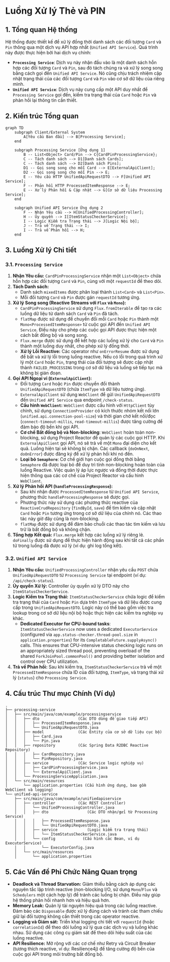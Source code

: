 # Luồng Xử lý Thẻ và PIN

## 1. Tổng quan Hệ thống

Hệ thống được thiết kế để xử lý đồng thời danh sách các đối tượng `Card` và `Pin` thông qua một dịch vụ API hợp nhất (`Unified API Service`). Quá trình này được thực hiện bởi hai dịch vụ chính:

*   **`Processing Service`**: Dịch vụ này nhận đầu vào là một danh sách hỗn hợp các đối tượng `Card` và `Pin`, sau đó tách chúng ra và xử lý song song bằng cách gọi đến `Unified API Service`. Nó cũng chịu trách nhiệm cập nhật trạng thái của các đối tượng `Card` và `Pin` vào cơ sở dữ liệu của riêng mình.
*   **`Unified API Service`**: Dịch vụ này cung cấp một API duy nhất để `Processing Service` gọi đến, kiểm tra trạng thái của `Card` hoặc `Pin` và phản hồi lại thông tin cần thiết.

## 2. Kiến trúc Tổng quan

```mermaid
graph TD
    subgraph Client/External System
        A[Yêu cầu Ban đầu] --> B[Processing Service];
    end

    subgraph Processing Service [Ứng dụng 1]
        B -- List<Object> Card/Pin --> C{CardPinProcessingService};
        C -- Tách danh sách --> D1[Danh sách Cards];
        C -- Tách danh sách --> D2[Danh sách Pins];
        D1 -- Gọi song song cho mỗi Card --> E[ExternalApiClient];
        D2 -- Gọi song song cho mỗi Pin --> E;
        E -- Yêu cầu HTTP UnifiedApiRequestDTO --> F[Unified API Service];
        F -- Phản hồi HTTP ProcessedItemResponse --> E;
        E -- Xử lý Phản hồi & Cập nhật --> G[Cơ sở dữ liệu Processing Service];
    end

    subgraph Unified API Service Ứng dụng 2
        F -- Nhận Yêu cầu --> H[UnifiedProcessingController];
        H -- Ủy quyền --> I[ItemStatusCheckerService];
        I -- Logic Kiểm tra Trạng thái --> J[Logic Nội bộ];
        J -- Trả về Trạng thái --> I;
        I -- Trả về Phản hồi --> H;
    end
```

## 3. Luồng Xử lý Chi tiết

### 3.1. `Processing Service`

1.  **Nhận Yêu cầu:** `CardPinProcessingService` nhận một `List<Object>` chứa hỗn hợp các đối tượng `Card` và `Pin`, cùng với một `requestId` để theo dõi.
2.  **Tách Danh sách:**
    *   Danh sách `mixedItems` được phân loại thành `List<Card>` và `List<Pin>`.
    *   Mỗi đối tượng `Card` và `Pin` được gán `requestId` tương ứng.
3.  **Xử lý Song song (Reactive Streams với `Flux` và `Mono`):**
    *   `CardPinProcessingService` sử dụng `Flux.fromIterable` để tạo ra các luồng dữ liệu từ danh sách `Card` và `Pin` đã tách.
    *   `flatMap` được sử dụng để chuyển đổi mỗi `Card` hoặc `Pin` thành một `Mono<ProcessedItemResponse>` từ cuộc gọi API đến `Unified API Service`. Điều này cho phép các cuộc gọi API được thực hiện một cách bất đồng bộ và song song.
    *   `Flux.merge` được sử dụng để kết hợp các luồng xử lý cho `Card` và `Pin` thành một luồng duy nhất, cho phép xử lý đồng thời.
    *   **Xử lý Lỗi Reactive:** Các operator như `onErrorResume` được sử dụng để bắt và xử lý lỗi trong luồng reactive. Nếu có lỗi trong quá trình xử lý một `Card` hoặc `Pin`, trạng thái của đối tượng sẽ được cập nhật thành `FAILED_PROCESSING` trong cơ sở dữ liệu và luồng sẽ tiếp tục mà không bị gián đoạn.
4.  **Gọi API Ngoại vi (`ExternalApiClient`):**
    *   Đối tượng `Card` hoặc `Pin` được chuyển đổi thành `UnifiedApiRequestDTO` (chứa `ItemType` và dữ liệu tương ứng).
    *   `ExternalApiClient` sử dụng `WebClient` để gửi `UnifiedApiRequestDTO` đến `Unified API Service` qua endpoint `/check-status`.
    *   **Cấu hình `WebClient`:** `WebClient` được cấu hình với `HttpClient` tùy chỉnh, sử dụng `ConnectionProvider` có kích thước nhóm kết nối lớn (`unified.api.connection-pool-size`) và thời gian chờ kết nối/đọc (`connect-timeout-millis`, `read-timeout-millis`) được tăng cường để đảm bảo độ bền khi gọi API.
    *   **Cơ chế Bất đồng bộ và Non-blocking**: `WebClient` hoàn toàn non-blocking, sử dụng Project Reactor để quản lý các cuộc gọi HTTP. Khi `ExternalApiClient` gọi API, nó sẽ trả về một `Mono` đại diện cho kết quả. Luồng hiện tại sẽ không bị chặn. Các callback (`doOnNext`, `doOnError`) được đăng ký để xử lý phản hồi khi nó đến.
    *   **Loại bỏ `Semaphore`**: Cơ chế giới hạn cuộc gọi đồng thời bằng `Semaphore` đã được loại bỏ để duy trì tính non-blocking hoàn toàn của luồng Reactive. Việc quản lý áp lực ngược và đồng thời được thực hiện thông qua các cơ chế của Project Reactor và cấu hình `WebClient`.
5.  **Xử lý Phản hồi API (`handleProcessingResponse`):**
    *   Sau khi nhận được `ProcessedItemResponse` từ `Unified API Service`, phương thức `handleProcessingResponse` sẽ được gọi.
    *   Phương thức này sử dụng các phương thức reactive của `ReactiveCrudRepository` (`findById`, `save`) để tìm kiếm và cập nhật `Card` hoặc `Pin` tương ứng trong cơ sở dữ liệu của chính nó. Các thao tác này giờ đây cũng là non-blocking.
    *   `flatMap` được sử dụng để đảm bảo chuỗi các thao tác tìm kiếm và lưu trữ là bất đồng bộ và không chặn.
6.  **Tổng hợp Kết quả:** `Flux.merge` kết hợp các luồng xử lý riêng lẻ. `doFinally` được sử dụng để thực hiện hành động sau khi tất cả các phần tử trong luồng đã được xử lý (ví dụ: ghi log tổng kết).

### 3.2. `Unified API Service`

1.  **Nhận Yêu cầu:** `UnifiedProcessingController` nhận yêu cầu `POST` chứa `UnifiedApiRequestDTO` từ `Processing Service` tại endpoint (ví dụ: `/api/check-status`).
2.  **Ủy quyền Xử lý:** Controller ủy quyền xử lý DTO này cho `ItemStatusCheckerService`.
3.  **Logic Kiểm tra Trạng thái:** `ItemStatusCheckerService` chứa logic để kiểm tra trạng thái của `Card` hoặc `Pin` dựa trên `ItemType` và dữ liệu được cung cấp trong `UnifiedApiRequestDTO`. Logic này có thể bao gồm việc tra lookup trong cơ sở dữ liệu nội bộ hoặc thực hiện các kiểm tra nghiệp vụ khác.
    *   **Dedicated Executor for CPU-bound tasks**: `ItemStatusCheckerService` now uses a dedicated `ExecutorService` (configured via `app.status-checker.thread-pool.size` in `application.properties`) for its `CompletableFuture.supplyAsync()` calls. This ensures that CPU-intensive status checking logic runs on an appropriately sized thread pool, preventing overload of the shared `ForkJoinPool.commonPool()` and providing better isolation and control over CPU utilization.
4.  **Trả về Phản hồi:** Sau khi kiểm tra, `ItemStatusCheckerService` trả về một `ProcessedItemResponse` chứa ID của đối tượng, `ItemType`, và trạng thái xử lý (`status`) cho `Processing Service`.

## 4. Cấu trúc Thư mục Chính (Ví dụ)

```
.
├── processing-service
│   ├── src/main/java/com/example/processingservice
│   │   ├── dto                 (Các DTO dùng để giao tiếp API)
│   │   │   ├── ProcessedItemResponse.java
│   │   │   └── UnifiedApiRequestDTO.java
│   │   ├── model               (Các Entity của cơ sở dữ liệu cục bộ)
│   │   │   ├── Card.java
│   │   │   └── Pin.java
│   │   ├── repository          (Các Spring Data R2DBC Reactive Repository)
│   │   │   ├── CardRepository.java
│   │   │   └── PinRepository.java
│   │   ├── service             (Các Service logic nghiệp vụ)
│   │   │   ├── CardPinProcessingService.java
│   │   │   └── ExternalApiClient.java
│   │   └── ProcessingServiceApplication.java
│   └── src/main/resources
│       └── application.properties (Cấu hình ứng dụng, bao gồm WebClient và logging)
└── unified-api-service
    ├── src/main/java/com/example/unifiedapiservice
    │   ├── controller          (Các REST Controller)
    │   │   └── UnifiedProcessingController.java
    │   │   ├── dto                 (Các DTO nhận/gửi từ Processing Service)
    │   │   │   ├── ProcessedItemResponse.java
    │   │   │   └── UnifiedApiRequestDTO.java
    │   │   ├── service             (Logic kiểm tra trạng thái)
    │   │   │   └── ItemStatusCheckerService.java
    │   │   └── config            (Cấu hình các Bean, ví dụ ExecutorService)
    │   │       └── ExecutorConfig.java
    │   └── src/main/resources
    │       └── application.properties
```

## 5. Các Vấn đề Phi Chức Năng Quan trọng

*   **Deadlock và Thread Starvation:** Giảm thiểu bằng cách áp dụng các nguyên tắc lập trình reactive (non-blocking I/O, sử dụng `Mono`/`Flux` và `Schedulers` một cách hợp lý) để tránh các luồng bị chặn. Điều này giúp hệ thống phản hồi nhanh hơn và hiệu quả hơn.
*   **Memory Leak:** Quản lý tài nguyên hiệu quả trong các luồng reactive. Đảm bảo các `Disposable` được xử lý đúng cách và tránh các tham chiếu giữ lại đối tượng không cần thiết trong các operator reactive.
*   **Logging và Giám sát:** Triển khai logging chi tiết với `requestId` (hoặc `correlationId`) để theo dõi luồng xử lý qua các dịch vụ và luồng khác nhau. Sử dụng các công cụ giám sát để theo dõi hiệu suất của các luồng reactive.
*   **API Resilience:** Mở rộng với các cơ chế như Retry và Circuit Breaker (tương thích reactive, ví dụ: Resilience4j) để tăng cường độ bền của cuộc gọi API trong môi trường bất đồng bộ.